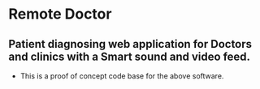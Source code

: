 # Remote Doctor

## Patient diagnosing web application for Doctors and clinics with a Smart sound and video feed.

- This is a proof of concept code base for the above software.